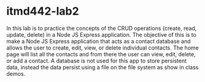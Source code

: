 # itmd442-lab2
 In this lab is to practice the concepts of the CRUD operations (create, read, update, delete) in a Node JS Express application. The objective of this is to make a Node JS Express application that acts as a contact database and allows the user to create, edit, view, or delete individual contacts. The home page will list all the contacts and from there the user can view, edit, delete, or add a contact. A database is not used for this app to store persistent data, instead the data persist using a file on the file system as show in class demos.
